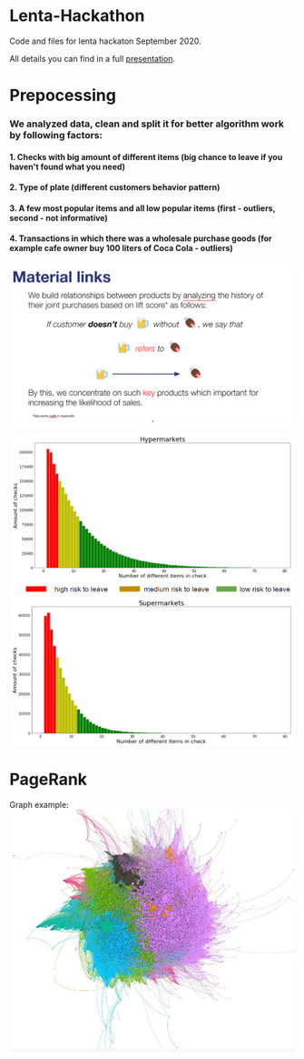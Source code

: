 # Lenta-Hackathon

Code and files for lenta hackaton September 2020.


All details you can find in a full [presentation](lenta.pdf). 

# Prepocessing 

### We analyzed data, clean and split it for better algorithm work by following factors:
#### 1. Checks with big amount of different items  (big chance to leave if you haven't found what you need) 
#### 2. Type of plate (different customers behavior pattern)
#### 3. A few most popular items and all low popular items (first - outliers, second - not informative)
#### 4. Transactions in which there was a wholesale purchase goods (for example сafe owner buy 100 liters of Coca Cola - outliers)

![](Links.png)

![](n_of_goods.png)


# PageRank

Graph example:
![](grapth.jpg)



